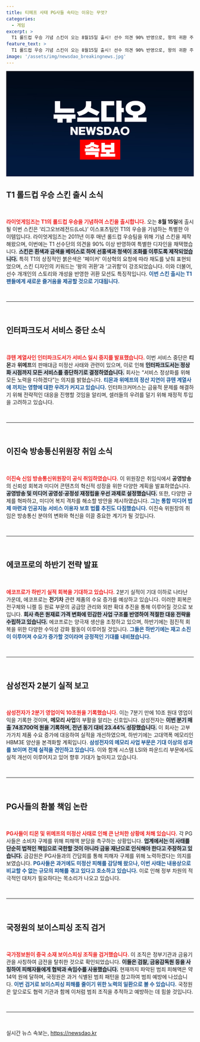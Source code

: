 ```yaml
---
title: 티메프 사태 PG사들 속타는 이유는 무엇?
categories:
  - 게임
excerpt: >
  T1 롤드컵 우승 기념 스킨이 오는 8월15일 출시! 선수 의견 90% 반영으로, 왕의 귀환 주제로 특별하게 제작된 이번 스킨은 붉은 색을 상징적으로 담아냈습니다. 게임 팬들의 기대감이 증폭되고 있습니다!
feature_text: >
  T1 롤드컵 우승 기념 스킨이 오는 8월15일 출시! 선수 의견 90% 반영으로, 왕의 귀환 주제로 특별하게 제작된 이번 스킨은 붉은 색을 상징적으로 담아냈습니다. 게임 팬들의 기대감이 증폭되고 있습니다!
image: '/assets/img/newsdao_breakingnews.jpg'
---
```


<p><img src="/assets/img/newsdao_breakingnews.jpg" alt="pcversion 속보" /></p>

<h2 data-ke-size="size26">T1 롤드컵 우승 스킨 출시 소식</h2>

<p data-ke-size="size16">&nbsp;</p>

<p><b><span style="color: #ee2323;">라이엇게임즈는 T1의 롤드컵 우승을 기념하여 스킨을 출시합니다.</span></b> 오는 <b>8월 15일</b>에 출시될 이번 스킨은 ‘리그오브레전드(LoL)’ 이스포츠팀인 T1의 우승을 기념하는 특별한 아이템입니다. 라이엇게임즈는 2011년 이후 매년 롤드컵 우승팀을 위해 기념 스킨을 제작해왔으며, 이번에는 T1 선수단의 의견을 90% 이상 반영하여 특별한 디자인을 채택했습니다. <b><span style="background-color: #21538527;">스킨은 흰색과 금색을 베이스로 하여 선홍색과 청색이 조화를 이루도록 제작되었습니다.</span></b> 특히 T1의 상징적인 붉은색은 '페이커' 이상혁의 요청에 따라 채도를 낮춰 표현되었으며, 스킨 디자인의 키워드는 ‘왕의 귀환’과 ‘고귀함’이 강조되었습니다. 이와 더불어, 선수 개개인의 스토리와 개성을 반영한 귀환 모션도 특징적입니다. <b><span style="color: #1a5490;">이번 스킨 출시는 T1 팬들에게 새로운 즐거움을 제공할 것으로 기대됩니다.</span></b></p>

<p data-ke-size="size16">&nbsp;</p>

<hr>

<p data-ke-size="size16">&nbsp;</p>

<h2 data-ke-size="size26">인터파크도서 서비스 중단 소식</h2>

<p data-ke-size="size16">&nbsp;</p>

<p><b><span style="color: #ee2323;">큐텐 계열사인 인터파크도서가 서비스 일시 중지를 발표했습니다.</span></b> 이번 서비스 중단은 <b>티몬</b>과 <b>위메프</b>의 판매대금 미정산 사태와 관련이 있으며, 이로 인해 <b><span style="background-color: #21538527;">인터파크도서는 정상화 시점까지 모든 서비스를 중단하기로 결정하였습니다.</span></b> 회사는 “서비스 정상화를 위해 모든 노력을 다하겠다”는 의지를 밝혔습니다. <b><span style="color: #1a5490;">티몬과 위메프의 정산 지연이 큐텐 계열사에 끼치는 영향에 대한 우려가 커지고 있습니다.</span></b> 인터파크커머스는 금융적 문제를 해결하기 위해 전략적인 대응을 진행할 것임을 알리며, 셀러들의 우려를 덜기 위해 재정적 투입을 고려하고 있습니다.</p>

<p data-ke-size="size16">&nbsp;</p>

<hr>

<p data-ke-size="size16">&nbsp;</p>

<h2 data-ke-size="size26">이진숙 방송통신위원장 취임 소식</h2>

<p data-ke-size="size16">&nbsp;</p>

<p><b><span style="color: #ee2323;">이진숙 신임 방송통신위원장이 공식 취임하였습니다.</span></b> 이 위원장은 취임식에서 <b>공영방송</b>의 신뢰성 회복과 미디어 콘텐츠의 혁신적 성장을 위한 다양한 계획을 발표하였습니다. <b><span style="background-color: #21538527;">공영방송 및 미디어 공영성·공정성 재정립을 우선 과제로 설정했습니다.</span></b> 또한, 다양한 규제를 혁파하고, 미디어 복지 격차를 해소할 방안을 제시하였습니다. <b><span style="color: #1a5490;">그는 통합 미디어 법제 마련과 인공지능 서비스 이용자 보호 법률 추진도 다짐했습니다.</span></b> 이진숙 위원장의 취임은 방송통신 분야의 변화와 혁신을 이끌 중요한 계기가 될 것입니다.</p>

<p data-ke-size="size16">&nbsp;</p>

<hr>

<p data-ke-size="size16">&nbsp;</p>

<h2 data-ke-size="size26">에코프로의 하반기 전략 발표</h2>

<p data-ke-size="size16">&nbsp;</p>

<p><b><span style="color: #ee2323;">에코프로가 하반기 실적 회복을 기대하고 있습니다.</span></b> 2분기 실적이 기대 이하로 나타난 가운데, 에코프로는 <b>전기차</b> 관련 제품의 수요 증가를 예상하고 있습니다. 이러한 회복은 전구체와 니켈 등 원료 부문의 공급망 관리와 외판 확대 추진을 통해 이루어질 것으로 보입니다. <b><span style="background-color: #21538527;">회사 측은 원재료 가격 변화에 민감한 사업 구조를 반영하여 적절한 대응 전략을 수립하고 있습니다.</span></b> 에코프로는 양극재 생산을 조정하고 있으며, 하반기에는 점진적 회복을 위한 다양한 수익성 강화 활동이 이루어질 것입니다. <b><span style="color: #1a5490;">그들은 하반기에는 재고 소진이 이루어져 수요가 증가할 것이라며 긍정적인 기대를 내비쳤습니다.</span></b> </p>

<p data-ke-size="size16">&nbsp;</p>

<hr>

<p data-ke-size="size16">&nbsp;</p>

<h2 data-ke-size="size26">삼성전자 2분기 실적 보고</h2>

<p data-ke-size="size16">&nbsp;</p>

<p><b><span style="color: #ee2323;">삼성전자가 2분기 영업이익 10조원을 기록했습니다.</span></b> 이는 7분기 만에 10조 원대 영업이익을 기록한 것이며, <b>메모리 사업</b>의 부활을 알리는 신호입니다. 삼성전자는 <b><span style="background-color: #21538527;">이번 분기 매출 74조700억 원을 기록하며, 전년 동기 대비 23.44% 성장했습니다.</span></b> 이 회사는 고부가가치 제품 수요 증가에 대응하여 실적을 개선하였으며, 하반기에는 고대역폭 메모리인 HBM3E 양산을 본격화할 계획입니다. <b><span style="color: #1a5490;">삼성전자의 메모리 사업 부문은 기대 이상의 성과를 보이며 전체 실적을 견인하고 있습니다.</span></b> 이와 함께 시스템 LSI와 파운드리 부문에서도 실적 개선이 이루어지고 있어 향후 기대가 높아지고 있습니다.</p>

<p data-ke-size="size16">&nbsp;</p>

<hr>

<p data-ke-size="size16">&nbsp;</p>

<h2 data-ke-size="size26">PG사들의 환불 책임 논란</h2>

<p data-ke-size="size16">&nbsp;</p>

<p><b><span style="color: #ee2323;">PG사들이 티몬 및 위메프의 미정산 사태로 인해 큰 난처한 상황에 처해 있습니다.</span></b> 각 PG사들은 소비자 구제를 위해 피해액 분담을 촉구하는 상황입니다. <b><span style="background-color: #21538527;">업계에서는 이 사태를 단순히 법적인 책임으로 국한할 것이 아니라 금융 재난으로 인식해야 한다고 주장하고 있습니다.</span></b> 금감원은 PG사들과의 간담회를 통해 피해자 구제를 위해 노력하겠다는 의지를 보였습니다. <b><span style="color: #1a5490;">PG사들은 과거에도 미정산 피해를 감당해 왔으나, 이번 사태는 내용상으로 비교할 수 없는 규모의 피해를 겪고 있다고 호소하고 있습니다.</span></b> 이로 인해 정부 차원의 적극적인 대처가 필요하다는 목소리가 나오고 있습니다.</p>

<p data-ke-size="size16">&nbsp;</p>

<hr>

<p data-ke-size="size16">&nbsp;</p>

<h2 data-ke-size="size26">국정원의 보이스피싱 조직 검거</h2>

<p data-ke-size="size16">&nbsp;</p>

<p><b><span style="color: #ee2323;">국가정보원이 중국 소재 보이스피싱 조직을 검거했습니다.</span></b> 이 조직은 정부기관과 금융기관을 사칭하여 금전을 탈취한 것으로 확인되었습니다. <b><span style="background-color: #21538527;">이들은 검찰, 금융감독원 등을 사칭하여 피해자들에게 협박과 속임수를 사용했습니다.</span></b> 현재까지 파악된 범죄 피해액은 약 14억 원에 달하며, 국정원은 과거 식별된 범죄 패턴을 참고하여 범죄 예방에 나섰습니다. <b><span style="color: #1a5490;">이번 검거로 보이스피싱 피해를 줄이기 위한 노력의 일환으로 볼 수 있습니다.</span></b> 국정원은 앞으로도 협력 기관과 함께 이처럼 범죄 조직을 추적하고 예방하는 데 힘쓸 것입니다.</p>

<p data-ke-size="size16">&nbsp;</p>

<hr>

<p data-ke-size="size16">&nbsp;</p>
실시간 뉴스 속보는, <a href="https://newsdao.kr" rel="dofollow">https://newsdao.kr</a>


